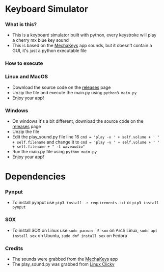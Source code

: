 # Keyboard Simulator

### What is this?
- This is a keyboard simulator built with python, every keystroke will play a cherry mx blue key sound
- This is based on the <a href="https://mechakeys.robolab.io/">MechaKeys</a> app sounds, but it doesn't contain a GUI, it's just a python executable file

### How to execute
  ### Linux and MacOS
  - Download the source code on the <a href="https://github.com/Maxix25/keyboard-simulator/releases/" target="_blank">releases</a> page
  - Unzip the file and execute the main.py using ```python3 main.py```
  - Enjoy your app!
  ### Windows
  - On windows it's a bit different, download the source code on the <a href="https://github.com/Maxix25/keyboard-simulator/releases/" target="_blank">releases</a> page
  - Unzip the file
  - Edit the play_sound.py file line 16 ```cmd = 'play -v ' + self.volume + ' ' + self.filename``` and change it to ```cmd = 'play -v ' + self.volume + ' ' + self.filename + " -t waveaudio"```
  - Run the main.py file using ```python main.py```
  - Enjoy your app!
# Dependencies
### Pynput
  - To install pynput use ```pip3 install -r requirements.txt``` or ```pip3 install pynput```
### SOX
  - To install SOX on Linux use ```sudo pacman -S sox``` on Arch Linux, ```sudo apt install sox``` on Ubuntu, ```sudo dnf install sox``` on Fedora
### Credits
  - The sounds were grabbed from the <a href="https://mechakeys.robolab.io/">MechaKeys</a> app
  - The play_sound.py was grabbed from <a href="https://github.com/skkeeper/linux-clicky/blob/master/linux_clicky/play_sound.py">Linux Clicky</a>
